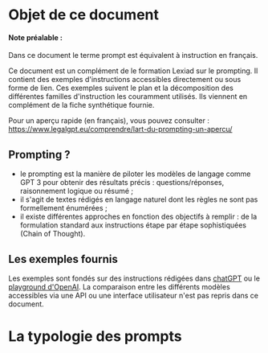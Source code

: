 # Objet de ce document

#### Note préalable : 
Dans ce document le terme prompt est équivalent à instruction en français. 

Ce document est un complément de le formation Lexiad sur le prompting. Il contient des exemples d'instructions accessibles directement ou sous forme de lien. 
Ces exemples suivent le plan et la décomposition des différentes familles d'instruction les couramment utilisés. 
Ils viennent en complément de la fiche synthétique fournie. 

Pour un aperçu rapide (en français), vous pouvez consulter :  https://www.legalgpt.eu/comprendre/lart-du-prompting-un-apercu/ 

## Prompting ? 

- le prompting est la manière de piloter les modèles de langage comme GPT 3 pour obtenir des résultats précis : questions/réponses, raisonnement logique ou résumé ;
- il s'agit de textes rédigés en langage naturel dont les règles ne sont pas formellement énumérées ;
- il existe différentes approches en fonction des objectifs à remplir : de la formulation standard aux instructions étape par étape sophistiquées (Chain of Thought).

## Les exemples fournis 

Les exemples sont fondés sur des instructions rédigées dans [chatGPT](https://chat.openai.com/auth/login) ou le [playground d'OpenAI](https://platform.openai.com/playground). 
La comparaison entre les différents modèles accessibles via une API ou une interface utilisateur n'est pas repris dans ce document. 

# La typologie des prompts 


